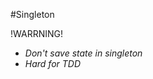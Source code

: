#Singleton

!WARRNING!
<ul>
<li><i>Don't save state in singleton</i></li>
<li><i>Hard for TDD</i></li>
</ul>